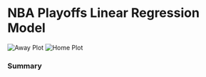 # NBA Playoffs Linear Regression Model
![Away Plot](https://user-images.githubusercontent.com/73906088/162642442-a6e3ff55-2c6a-478e-b272-2df10bc6e840.png)
![Home Plot](https://user-images.githubusercontent.com/73906088/162642444-1b85cb14-e0de-49b8-8ef7-5c925227dccc.png)
### Summary
